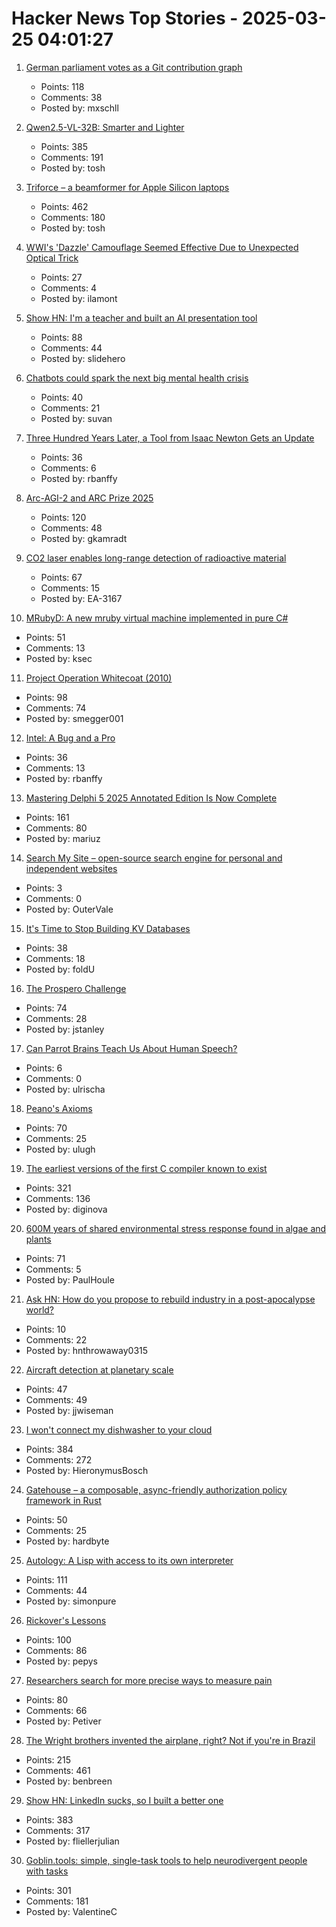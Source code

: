 # Hacker News Top Stories - 2025-03-25 04:01:27

1. [German parliament votes as a Git contribution graph](https://abstimmung.eu/git/2024)
   - Points: 118
   - Comments: 38
   - Posted by: mxschll

2. [Qwen2.5-VL-32B: Smarter and Lighter](https://qwenlm.github.io/blog/qwen2.5-vl-32b/)
   - Points: 385
   - Comments: 191
   - Posted by: tosh

3. [Triforce – a beamformer for Apple Silicon laptops](https://crates.io/crates/triforce-lv2)
   - Points: 462
   - Comments: 180
   - Posted by: tosh

4. [WWI's 'Dazzle' Camouflage Seemed Effective Due to Unexpected Optical Trick](https://gizmodo.com/wwis-famous-dazzle-camouflage-seemed-effective-due-to-unexpected-optical-trick-study-finds-2000577568)
   - Points: 27
   - Comments: 4
   - Posted by: ilamont

5. [Show HN: I'm a teacher and built an AI presentation tool](undefined)
   - Points: 88
   - Comments: 44
   - Posted by: slidehero

6. [Chatbots could spark the next big mental health crisis](https://www.platformer.news/openai-chatgpt-mental-health-well-being/)
   - Points: 40
   - Comments: 21
   - Posted by: suvan

7. [Three Hundred Years Later, a Tool from Isaac Newton Gets an Update](https://www.quantamagazine.org/three-hundred-years-later-a-tool-from-isaac-newton-gets-an-update-20250324/)
   - Points: 36
   - Comments: 6
   - Posted by: rbanffy

8. [Arc-AGI-2 and ARC Prize 2025](https://arcprize.org/blog/announcing-arc-agi-2-and-arc-prize-2025)
   - Points: 120
   - Comments: 48
   - Posted by: gkamradt

9. [CO2 laser enables long-range detection of radioactive material](https://physicsworld.com/a/co2-laser-enables-long-range-detection-of-radioactive-material/)
   - Points: 67
   - Comments: 15
   - Posted by: EA-3167

10. [MRubyD: A new mruby virtual machine implemented in pure C#](https://github.com/hadashiA/MRubyD)
   - Points: 51
   - Comments: 13
   - Posted by: ksec

11. [Project Operation Whitecoat (2010)](https://scholarworks.lib.csusb.edu/cgi/viewcontent.cgi?article=1201&context=history-in-the-making)
   - Points: 98
   - Comments: 74
   - Posted by: smegger001

12. [Intel: A Bug and a Pro](https://www.abortretry.fail/p/intel-a-bug-and-a-pro)
   - Points: 36
   - Comments: 13
   - Posted by: rbanffy

13. [Mastering Delphi 5 2025 Annotated Edition Is Now Complete](https://blog.marcocantu.com/blog/2025-march-mastering-delphi5-annotated-complete.html)
   - Points: 161
   - Comments: 80
   - Posted by: mariuz

14. [Search My Site – open-source search engine for personal and independent websites](https://searchmysite.net)
   - Points: 3
   - Comments: 0
   - Posted by: OuterVale

15. [It's Time to Stop Building KV Databases](https://buttondown.com/jaffray/archive/its-time-to-stop-building-kv-databases/)
   - Points: 38
   - Comments: 18
   - Posted by: foldU

16. [The Prospero Challenge](https://www.mattkeeter.com/projects/prospero/)
   - Points: 74
   - Comments: 28
   - Posted by: jstanley

17. [Can Parrot Brains Teach Us About Human Speech?](https://www.smithsonianmag.com/smart-news/can-parrot-brains-teach-us-about-human-speech-study-finds-budgies-have-language-producing-regions-that-resemble-our-own-180986282/)
   - Points: 6
   - Comments: 0
   - Posted by: ulrischa

18. [Peano's Axioms](https://principlesofcryptography.com/number-theory-primer-an-axiomatic-study-of-natural-numbers-peano-axioms/)
   - Points: 70
   - Comments: 25
   - Posted by: ulugh

19. [The earliest versions of the first C compiler known to exist](https://github.com/mortdeus/legacy-cc)
   - Points: 321
   - Comments: 136
   - Posted by: diginova

20. [600M years of shared environmental stress response found in algae and plants](https://phys.org/news/2025-03-million-years-environmental-stress-response.html)
   - Points: 71
   - Comments: 5
   - Posted by: PaulHoule

21. [Ask HN: How do you propose to rebuild industry in a post-apocalypse world?](undefined)
   - Points: 10
   - Comments: 22
   - Posted by: hnthrowaway0315

22. [Aircraft detection at planetary scale](https://www.planet.com/pulse/aircraft-detection-at-planetary-scale/)
   - Points: 47
   - Comments: 49
   - Posted by: jjwiseman

23. [I won't connect my dishwasher to your cloud](https://www.jeffgeerling.com/blog/2025/i-wont-connect-my-dishwasher-your-stupid-cloud)
   - Points: 384
   - Comments: 272
   - Posted by: HieronymusBosch

24. [Gatehouse – a composable, async-friendly authorization policy framework in Rust](https://github.com/thepartly/gatehouse)
   - Points: 50
   - Comments: 25
   - Posted by: hardbyte

25. [Autology: A Lisp with access to its own interpreter](https://github.com/Kimbsy/autology)
   - Points: 111
   - Comments: 44
   - Posted by: simonpure

26. [Rickover's Lessons](https://www.chinatalk.media/p/rickovers-lessons-how-to-build-a)
   - Points: 100
   - Comments: 86
   - Posted by: pepys

27. [Researchers search for more precise ways to measure pain](https://www.washingtonpost.com/science/2025/03/23/pain-measure-precision-research/)
   - Points: 80
   - Comments: 66
   - Posted by: Petiver

28. [The Wright brothers invented the airplane, right? Not if you're in Brazil](https://www.washingtonpost.com/world/2025/03/21/brazil-airplane-wright-brothers-santos-dumont/)
   - Points: 215
   - Comments: 461
   - Posted by: benbreen

29. [Show HN: LinkedIn sucks, so I built a better one](https://heyopenspot.com/)
   - Points: 383
   - Comments: 317
   - Posted by: fliellerjulian

30. [Goblin.tools: simple, single-task tools to help neurodivergent people with tasks](https://goblin.tools/)
   - Points: 301
   - Comments: 181
   - Posted by: ValentineC

